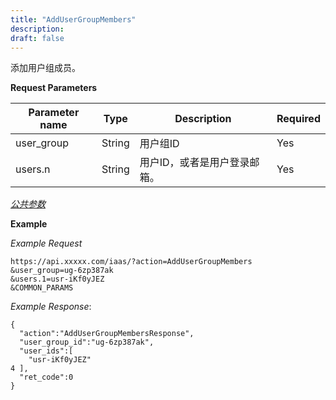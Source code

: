 ```yaml
---
title: "AddUserGroupMembers"
description: 
draft: false
---
```




添加用户组成员。

**Request Parameters**

| Parameter name | Type | Description | Required |
| --- | --- | --- | --- |
| user_group | String | 用户组ID | Yes |
| users.n | String | 用户ID，或者是用户登录邮箱。 | Yes |

[_公共参数_](../../../parameters/)

**Example**

_Example Request_

```
https://api.xxxxx.com/iaas/?action=AddUserGroupMembers
&user_group=ug-6zp387ak
&users.1=usr-iKf0yJEZ
&COMMON_PARAMS
```

_Example Response_:

```
{
  "action":"AddUserGroupMembersResponse",
  "user_group_id":"ug-6zp387ak",
  "user_ids":[
    "usr-iKf0yJEZ"
4 ],
  "ret_code":0
}
```
